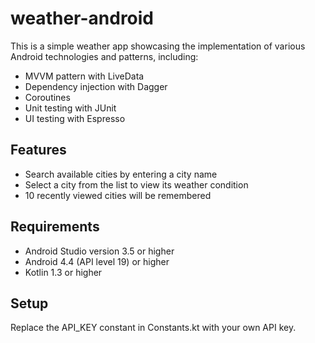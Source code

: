 # weather-android
This is a simple weather app showcasing the implementation of various Android technologies and patterns, including:
- MVVM pattern with LiveData
- Dependency injection with Dagger
- Coroutines
- Unit testing with JUnit
- UI testing with Espresso

## Features
- Search available cities by entering a city name
- Select a city from the list to view its weather condition
- 10 recently viewed cities will be remembered

## Requirements
- Android Studio version 3.5 or higher
- Android 4.4 (API level 19) or higher
- Kotlin 1.3 or higher

## Setup
Replace the API_KEY constant in Constants.kt with your own API key.